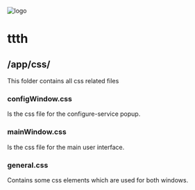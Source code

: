 ![logo](https://raw.githubusercontent.com/yafp/ttth/master/.github/logo/128x128.png)

# ttth

## /app/css/

This folder contains all css related files

### configWindow.css
Is the css file for the configure-service popup.


### mainWindow.css
Is the css file for the main user interface.


### general.css
Contains some css elements which are used for both windows.
